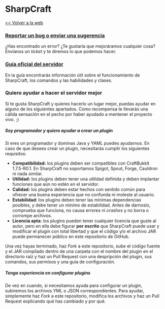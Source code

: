 # SharpCraft
[<< Volver a la web](http://sharpcraftfactions.enjin.com/ "Volver a sharpcraftfactions.enjin.com")

### [Reportar un bug o enviar una sugerencia](https://github.com/SharpCraft/SharpCraft/issues "Reportar un bug o enviar una sugerencia")
¿Has encontrado un error? ¿Te gustaría que mejoráramos cualquier cosa? Envíanos un *ticket* y te diremos lo que podemos hacer.
  
  
  
### [Guía oficial del servidor](https://github.com/SharpCraft/SharpCraft/wiki "Guía oficial de SharpCraft")
En la guía encontrarás información útil sobre el funcionamiento de SharpCraft, los comandos y las habilidades y clases.
  
  
  
### Quiero ayudar a hacer el servidor mejor
Si te gusta SharpCraft y quieres hacerlo un lugar mejor, puedas ayudar en alguno de los siguientes apartados. Como recompensa te llevarás una cálida sensación en el pecho por haber ayudado a mentener el proyecto vivo. ;)

##### Soy programador y quiero ayudar a crear un plugin
Si eres un programador y dominas Java y YAML puedes ayudarnos. En caso de que desees crear un plugin, necesitarás cumplir los siguientes requisitos:

*  **Compatibilidad:** los plugins deben ser compatibles con CraftBukkit 1.7.5-R0.1. En SharpCraft no soportamos Spigot, Spout, Forge, Cauldron ni nada similar.
*  **Utilidad:** los plugins deben tener una utilidad definida y deben implantar funciones que aún no estén en el servidor.
*  **Calidad:** los plugins deben estar hechos con sentido común para ofrecer una buena experiencia que no confunda ni moleste al usuario.
*  **Estabilidad:** los plugins deben tener las mínimas dependencias posibles, y debe tener un mínimo de estabilidad. Antes de darnoslo, comprueba que funciona, no causa errores ni *crashes* y no borra o corrompe archivos.
*  **Licencia apta:** los plugins pueden tener cualquier licencia que guste al autor, pero en ella debe figurar **por escrito** que SharpCraft puede usar y modificar el plugin con total libertad y que el código y/o el archivo JAR puede permanecer público en este repositorio de GitHub.

Una vez hayas terminado, haz *Fork* a este repositorio, sube el código fuente y el JAR compilado dentro de una carpeta con el nombre del plugin en el directorio raíz y haz un Pull Request con una despripción del plugin, sus comandos, sus permisos y una guía de configuración.

##### Tengo experiencia en configurar plugins
De vez en cuando, si necesitamos ayuda para configurar un plugin, subiremos los archivos YML o JSON correspondientes. Para ayudar, simplemente haz *Fork* a este repositorio, modifica los archivos y haz un Pull Request explicando qué has cambiado y por qué.
